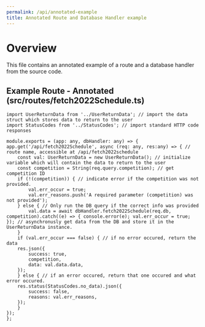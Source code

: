 ```yaml
---
permalink: /api/annotated-example
title: Annotated Route and Database Handler example
---
```


# Overview
This file contains an annotated example of a route and a database handler from the source code.
## Example Route - Annotated (src/routes/fetch2022Schedule.ts)

    import UserReturnData from '../UserReturnData'; // import the data struct which stores data to return to the user
    import StatusCodes from '../StatusCodes'; // import standard HTTP code responses

    module.exports = (app: any, dbHandler: any) => {
    app.get('/api/fetch2022Schedule', async (req: any, res:any) => { // route name, accessible at /api/fetch2022schedule
        const val: UserReturnData = new UserReturnData(); // initialize variable which will contain the data to return to the user
        const competition = String(req.query.competition); // get competition ID
        if (!(competition)) { // indicate error if the competition was not provided. 
            val.err_occur = true;
            val.err_reasons.push('A required parameter (competition) was not provided'); 
        } else { // Only run the DB query if the correct info was provided
            val.data = await dbHandler.fetch2022Schedule(req.db, competition).catch((e) => { console.error(e); val.err_occur = true; }); // asynchronusly get data from the DB and store it in the UserReturnData instance. 
        }
        if (val.err_occur === false) { // if no error occured, return the data
        res.json({
            success: true,
            competition,
            data: val.data.data,
        });
        } else { // if an error occured, return that one occured and what error occured.
        res.status(StatusCodes.no_data).json({
            success: false,
            reasons: val.err_reasons,
        });
        }
    });
    };

